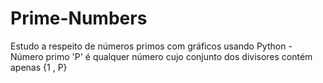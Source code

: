# Prime-Numbers
Estudo a respeito de números primos com gráficos usando Python - 
Número primo 'P' é qualquer número cujo conjunto dos divisores contém apenas {1 , P}
